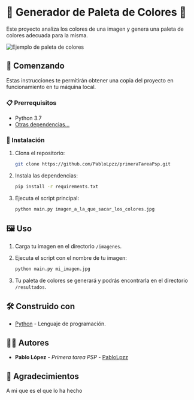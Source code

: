 # 🎨 Generador de Paleta de Colores 🌈

Este proyecto analiza los colores de una imagen y genera una paleta de colores adecuada para la misma.

![Ejemplo de paleta de colores](https://htmlcolorcodes.com/assets/images/html-color-codes-color-palette-generators-hero.jpg)

## 🚀 Comenzando

Estas instrucciones te permitirán obtener una copia del proyecto en funcionamiento en tu máquina local.

### 📋 Prerrequisitos

- Python 3.7
- [Otras dependencias...](en_realidad_no_hay)

### 🔧 Instalación

1. Clona el repositorio:
   ```bash
   git clone https://github.com/PabloLpzz/primeraTareaPsp.git
   ```

2. Instala las dependencias:
   ```bash
   pip install -r requirements.txt
   ```

3. Ejecuta el script principal:
   ```bash
   python main.py imagen_a_la_que_sacar_los_colores.jpg
   ```

## 🖼️ Uso

1. Carga tu imagen en el directorio `/imagenes`.
2. Ejecuta el script con el nombre de tu imagen:
   ```bash
   python main.py mi_imagen.jpg
   ```

3. Tu paleta de colores se generará y podrás encontrarla en el directorio `/resultados`.

## 🛠️ Construido con

- [Python](https://www.python.org/) - Lenguaje de programación.

## 👩‍💻 Autores

- **Pablo López** - *Primera tarea PSP* - [PabloLpzz](https://github.com/PabloLpzz)

## 🎁 Agradecimientos

A mi que es el que lo ha hecho
